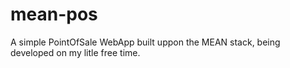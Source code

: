# mean-pos
A simple PointOfSale WebApp built uppon the MEAN stack, being developed on my litle free time.
